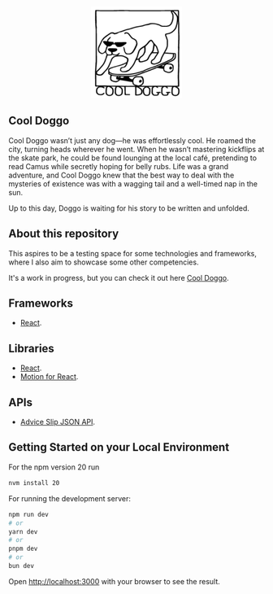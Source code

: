 
<p align="center">
  <img src="./public/cool-doggo.png" alt="Image Alt Text" />
</p>

## Cool Doggo

Cool Doggo wasn’t just any dog—he was effortlessly cool. He roamed the city, turning heads wherever he went. When he wasn’t mastering kickflips at the skate park, he could be found lounging at the local café, pretending to read Camus while secretly hoping for belly rubs. Life was a grand adventure, and Cool Doggo knew that the best way to deal with the mysteries of existence was with a wagging tail and a well-timed nap in the sun.

Up to this day, Doggo is waiting for his story to be written and unfolded.

## About this repository

This aspires to be a testing space for some technologies and frameworks, where I also aim to showcase some other competencies.

It's a work in progress, but you can check it out here [Cool Doggo](https://www.cooldoggo.com).

## Frameworks
- [React](https://nextjs.org/).

## Libraries
- [React](https://www.https://www.npmjs.com/package/react).
- [Motion for React](https://www.npmjs.com/package/framer-motion).

## APIs
- [Advice Slip JSON API](https://api.adviceslip.com/).

## Getting Started on your Local Environment
For the npm version 20 run

```bash
nvm install 20
```

For running the development server:

```bash
npm run dev
# or
yarn dev
# or
pnpm dev
# or
bun dev
```

Open [http://localhost:3000](http://localhost:3000) with your browser to see the result.

